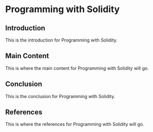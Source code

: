 # Programming with Solidity

## Introduction

This is the introduction for Programming with Solidity.

## Main Content

This is where the main content for Programming with Solidity will go.

## Conclusion

This is the conclusion for Programming with Solidity.

## References

This is where the references for Programming with Solidity will go.
